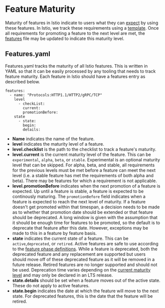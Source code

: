 # Feature Maturity

Maturity of features in Istio indicate to users what they can [expect](https://istio.io/latest/about/feature-stages/) by using these
features. In Istio, we track these requirements using a [template](features/feature_template.md). Once all
requirements for promoting a feature to the next level are met, the [features](features.yaml)
file may be updated to indicate this maturity level.

## Features.yaml

Features.yaml tracks the maturity of all Istio features. This is written
in YAML so that it can be easily processed by any tooling that needs to
track feature maturity. Each feature in Istio should have a features
entry as described below.

```
features:
  - name: "Protocols:HTTP1.1/HTTP2/gRPC/TCP"
    level
      - checkList: 
        current:
        promotionBefore:
    state
      - state:
        begin:
        details:
```

* **Name** indicates the name of the feature.
* **level** indicates the maturity level of a feature.
* **level.checklist** is the path to the checklist to track a feature's maturity.
* **level.current** is the current maturity level of the feature. This can be `experimental`, `alpha`, `beta`, or `stable`. Experimental is an optional maturity level that can be skipped. For alpha, beta, and stable, all requirements for the previous levels must be met before a feature can meet the next level (i.e. a stable feature has met the requirements of both alpha and beta). There may be features for which a requirement is not applicable.
* **level.promotionBefore** indicates when the next promotion of a feature is expected. Up until a feature is stable, a feature is expected to be continously maturing. The `promotionBefore` field indicates when a feature is expected to reach the next level of maturity. If a feature doesn't get promoted within that timespan, a decision needs to be made as to whether that promotion date should be extended or that feature should be deprecated. A long window is given with the assumption that it should be enough time for features to be promoted, so the default is to deprecate that feature after this date. However, exceptions may be made to this in a feature by feature basis.
* **state** indicates the current state of a feature. This can be `active`,`deprecated`, or `retired`. Active features are safe to use according to the [feature phase definitions](https://istio.io/latest/about/feature-stages/). While a feature is deprecated, both the deprecated feature and any replacement are supported but users should move off of these deprecated feature as it will be removed in a future release. Retired features are no longer supported and should not be used. Deprecation time varies depending on the [current maturity level](https://istio.io/latest/about/feature-stages/) and may only be declared in an LTS release.
* **state.details** should be set when a feature moves out of the active state. These do not apply to active features.
* **state.begin** indicates the date at which the feature will move to the next state. For deprecated features, this is the date that the feature will be retired. 
